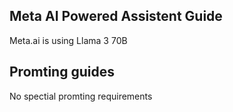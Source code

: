 ## Meta AI Powered Assistent Guide

Meta.ai is using Llama 3 70B

## Promting guides

No spectial promting requirements